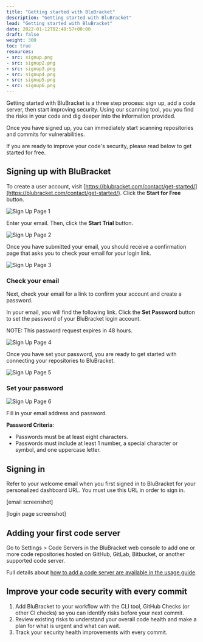 ```yaml
---
title: "Getting started with BluBracket"
description: "Getting started with BluBracket"
lead: "Getting started with BluBracket"
date: 2022-01-12T02:48:57+00:00
draft: false
weight: 300
toc: true
resources:
- src: signup.png
- src: signup2.png
- src: signup3.png
- src: signup4.png
- src: signup5.png
- src: signup6.png
---
```


Getting started with BluBracket is a three step process: sign up, add a code server, then start improving security. Using our scanning tool, you you find the risks in your code and dig deeper into the information provided.

Once you have signed up, you can immediately start scanning repositories and commits for vulnerabilities.

If you are ready to improve your code's security, please read below to get started for free.

## Signing up with BluBracket

To create a user account, visit [https://blubracket.com/contact/get-started/](https://blubracket.com/contact/get-started/). Click the **Start for Free** button.

![Sign Up Page 1](signup.png)

Enter your email. Then, click the **Start Trial** button.

![Sign Up Page 2](signup2.png)

Once you have submitted your email, you should receive a confirmation page that asks you to check your email for your login link.  

![Sign Up Page 3](signup3.png)

### Check your email

Next, check your email for a link to confirm your account and create a password.

In your email, you will find the following link. Click the **Set Password** button to set the password of your BluBracket login account.

NOTE: This password request expires in 48 hours.

![Sign Up Page 4](signup4.png)

Once you have set your password, you are ready to get started with connecting your repositories to BluBracket.

![Sign Up Page 5](signup5.png)

### Set your password

![Sign Up Page 6](/signupwithpw.png)

Fill in your email address and password.

**Password Criteria**:

- Passwords must be at least eight characters.
- Passwords must include at least 1 number, a special character or symbol, and one uppercase letter.

## Signing in

Refer to your welcome email when you first signed in to BluBracket for your personalized dashboard URL. You must use this URL in order to sign in.

[email screenshot]

[login page screenshot]

## Adding your first code server

Go to Settings > Code Servers in the BluBracket web console to add one or more code repositories hosted on GitHub, GitLab, Bitbucket, or another supported code server.

Full details about [how to add a code server are available in the usage guide](https://docs.blubracket.com/how-to/add-code-servers/).

## Improve your code security with every commit

1. Add BluBracket to your workflow with the CLI tool, GitHub Checks (or other CI checks) so you can identify risks before your next commit.
2. Review existing risks to understand your overall code health and make a plan for what is urgent and what can wait.
3. Track your security health improvements with every commit.
